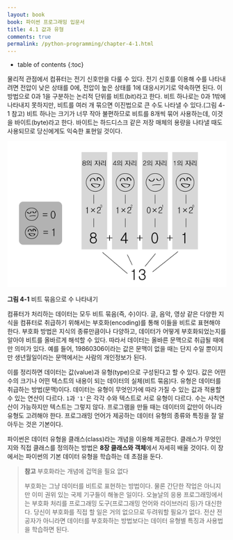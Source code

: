 ```yaml
---
layout: book
book: 파이썬 프로그래밍 입문서
title: 4.1 값과 유형
comments: true
permalink: /python-programming/chapter-4-1.html
---
```

* table of contents
{:toc}

물리적 관점에서 컴퓨터는 전기 신호만을 다룰 수 있다. 전기 신호를 이용해 수를 나타내려면 전압이 낮은 상태를 0에, 전압이 높은 상태를 1에 대응시키기로 약속하면 된다. 이 방법으로 0과 1을 구분하는 논리적 단위를 비트(bit)라고 한다. 비트 하나로는 0과 1밖에 나타내지 못하지만, 비트를 여러 개 묶으면 이진법으로 큰 수도 나타낼 수 있다.(그림 4-1 참고) 비트 하나는 크기가 너무 작아 불편하므로 비트를 8개씩 묶어 사용하는데, 이것을 바이트(byte)라고 한다. 바이트는 하드디스크 같은 저장 매체의 용량을 나타낼 때도 사용되므로 당신에게도 익숙한 표현일 것이다.

![그림 4-1](img/img-4-1.png)

**그림 4-1** 비트 묶음으로 수 나타내기

컴퓨터가 처리하는 데이터는 모두 비트 묶음(즉, 수)이다. 글, 음악, 영상 같은 다양한 지식을 컴퓨터로 취급하기 위해서는 부호화(encoding)를 통해 이들을 비트로 표현해야 한다. 부호화 방법은 지식의 종류만큼이나 다양하고, 데이터가 어떻게 부호화되었는지를 알아야 비트를 올바르게 해석할 수 있다. 따라서 데이터는 올바른 문맥으로 취급될 때에만 의미가 있다. 예를 들어, 19860306이라는 값은 문맥이 없을 때는 단지 수일 뿐이지만 생년월일이라는 문맥에서는 사람의 개인정보가 된다.

이를 정리하면 데이터는 값(value)과 유형(type)으로 구성된다고 할 수 있다. 값은 어떤 수의 크기나 어떤 텍스트의 내용이 되는 데이터의 실체(비트 묶음)다. 유형은 데이터를 취급하는 방법(문맥)이다. 데이터는 유형이 무엇인가에 따라 가질 수 있는 값과 적용할 수 있는 연산이 다르다. ``1``과 ``'1'``은 각각 수와 텍스트로 서로 유형이 다르다. 수는 사칙연산이 가능하지만 텍스트는 그렇지 않다. 프로그램을 만들 때는 데이터의 값만이 아니라 유형도 고려해야 한다. 프로그래밍 언어가 제공하는 데이터 유형의 종류와 특징을 잘 알아두는 것은 기본이다.

파이썬은 데이터 유형을 클래스(class)라는 개념을 이용해 제공한다. 클래스가 무엇인지와 직접 클래스를 정의하는 방법은 **8장 클래스와 객체**에서 자세히 배울 것이다. 이 장에서는 파이썬의 기본 데이터 유형을 학습하는 데 초점을 둔다.

> **참고** 부호화라는 개념에 겁먹을 필요 없다
> 
> 부호화는 그냥 데이터를 비트로 표현하는 방법이다. 물론 간단한 작업은 아니지만 이미 권위 있는 국제 기구들이 해놓은 일이다. 오늘날의 응용 프로그래밍에서는 부호화 처리를 프로그래밍 도구(프로그래밍 언어와 라이브러리 등)가 대신한다. 당신이 부호화를 직접 할 일은 거의 없으므로 두려워할 필요가 없다. 전산 전공자가 아니라면 데이터를 부호화하는 방법보다는 데이터 유형별 특징과 사용법을 학습하면 된다.


